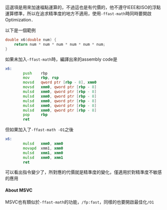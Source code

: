這選項是用來加速福點運算的，不過這也是有代價的，他不遵守IEEE和ISO的浮點運算標準，所以在追求精準度的地方不適用，使用`-ffast-math`時同時要開啟Optimization．

以下是一個範例
``` c
double x6(double num) {
    return num * num * num * num * num * num;
}
```
如果未加入`-ffast-math`時，編譯出來的assembly code是
``` asm
x6:
        push    rbp
        mov     rbp, rsp
        movsd   qword ptr [rbp - 8], xmm0
        movsd   xmm0, qword ptr [rbp - 8]
        mulsd   xmm0, qword ptr [rbp - 8]
        mulsd   xmm0, qword ptr [rbp - 8]
        mulsd   xmm0, qword ptr [rbp - 8]
        mulsd   xmm0, qword ptr [rbp - 8]
        mulsd   xmm0, qword ptr [rbp - 8]
        pop     rbp
        ret
```
但如果加入了`-ffast-math -O1`之後
``` asm
x6:
        mulsd   xmm0, xmm0
        movapd  xmm1, xmm0
        mulsd   xmm1, xmm0
        mulsd   xmm0, xmm1
        ret
```
可以看出指令變少了，所對應的代價就是精準度的變化，僅適用於對精準度不敏感的應用

#### About MSVC
MSVC也有類似於`-ffast-math`的功能，`/fp:fast`，同樣的也要開啟最佳化`/O1`

